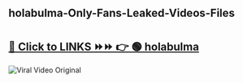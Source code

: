 
 ## holabulma-Only-Fans-Leaked-Videos-Files

# <h2><a href="https://mediaupload.pro?holabulma">🔗 Click to LINKS ⏩⏩ 👉 🟢 holabulma </a></h2>

<a href="https://mediaupload.pro?holabulma" rel="nofollow" data-target="animated-image.originalLink"><img src="https://i.ibb.co.com/xMMVF88/686577567.gif" alt="Viral Video Original" style="max-width: 100%; display: inline-block;" data-target="animated-image.originalImage"></a>